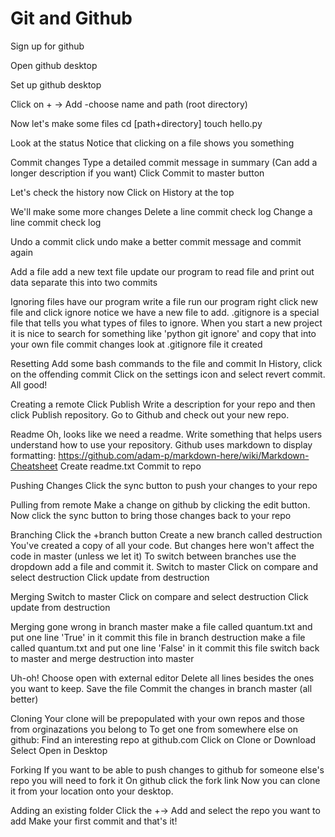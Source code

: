 # Git and Github

Sign up for github

Open github desktop

Set up github desktop


Click on + -> Add
	-choose name and path (root directory)

Now let's make some files
	cd [path+directory]
	touch hello.py

Look at the status
	Notice that clicking on a file shows you something

Commit changes
	Type a detailed commit message in summary
	(Can add a longer description if you want)
	Click Commit to master button

Let's check the history now
	Click on History at the top

We'll make some more changes
	Delete a line
	commit
	check log
	Change a line
	commit 
	check log

Undo a commit
	click undo
	make a better commit message and commit again

Add a file
	add a new text file
	update our program to read file and print out data
	separate this into two commits

Ignoring files
	have our program write a file
	run our program
	right click new file and click ignore
	notice we have a new file to add. .gitignore is a special file that tells you what types of files to ignore. When you start a new project it is nice to search for something like 'python git ignore' and copy that into your own file
	commit changes
	look at .gitignore file it created

Resetting
	Add some bash commands to the file and commit
	In History, click on the offending commit
	Click on the settings icon and select revert commit.
	All good!

Creating a remote
	Click Publish
	Write a description for your repo and then click Publish repository.
	Go to Github and check out your new repo.

Readme
	Oh, looks like we need a readme. Write something that helps users understand how to use your repository. Github uses markdown to display formatting: https://github.com/adam-p/markdown-here/wiki/Markdown-Cheatsheet
	Create readme.txt
	Commit to repo

Pushing Changes
	Click the sync button to push your changes to your repo

Pulling from remote
	Make a change on github by clicking the edit button.
	Now click the sync button to bring those changes back to your repo

Branching
	Click the +branch button
	Create a new branch called destruction
	You've created a copy of all your code.
	But changes here won't affect the code in master (unless we let it)
	To switch between branches use the dropdown
	add a file and commit it.
	Switch to master
	Click on compare and select destruction
	Click update from destruction


Merging
	Switch to master
	Click on compare and select destruction
	Click update from destruction


Merging gone wrong
	in branch master
	make a file called quantum.txt and put one line 'True' in it
	commit this file
	in branch destruction
	make a file called quantum.txt and put one line 'False' in it
	commit this file
	switch back to master and
	merge destruction into master

Uh-oh!
	Choose open with external editor
	Delete all lines besides the ones you want to keep.
	Save the file
	Commit the changes in branch master (all better)


Cloning
	Your clone will be prepopulated with your own repos and those from orginazations you belong to
	To get one from somewhere else on github:
	Find an interesting repo at github.com 
	Click on Clone or Download
	Select Open in Desktop

Forking
	If you want to be able to push changes to github for someone else's repo you will need to fork it
	On github click the fork link 
	Now you can clone it from your location onto your desktop.

Adding an existing folder
	Click the +-> Add and select the repo you want to add
	Make your first commit and that's it!
